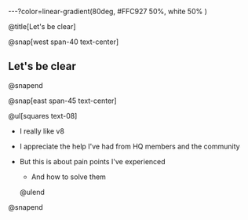 ---?color=linear-gradient(80deg, #FFC927 50%, white 50% )

@title[Let's be clear]

@snap[west span-40 text-center]

## Let's be clear

@snapend

@snap[east span-45 text-center]

@ul[squares text-08]

- I really like v8
- I appreciate the help I've had from HQ members and the community
- But this is about pain points I've experienced
  - And how to solve them

  @ulend

@snapend
